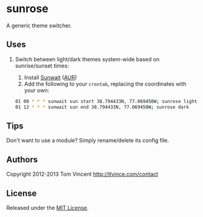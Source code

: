 # sunrose

A generic theme switcher.

## Uses

1. Switch between light/dark themes system-wide based on sunrise/sunset times:

    1. Install [Sunwait][] ([AUR][])
    2. Add the following to your `crontab`, replacing the coordinates with your
       own:

    ```bash
    01 00 * * * sunwait sun start 38.794433N, 77.069450W; sunrose light
    01 12 * * * sunwait sun end 38.794433N, 77.069450W; sunrose dark
    ```

  [sunwait]: http://www.risacher.org/sunwait/
  [aur]: https://aur.archlinux.org/packages/sunwait/

## Tips

Don't want to use a module? Simply rename/delete its config file.

## Authors

Copyright 2012-2013 Tom Vincent <http://tlvince.com/contact>

## License

Released under the [MIT License][license].

  [license]: http://tlvince.mit-license.org/
